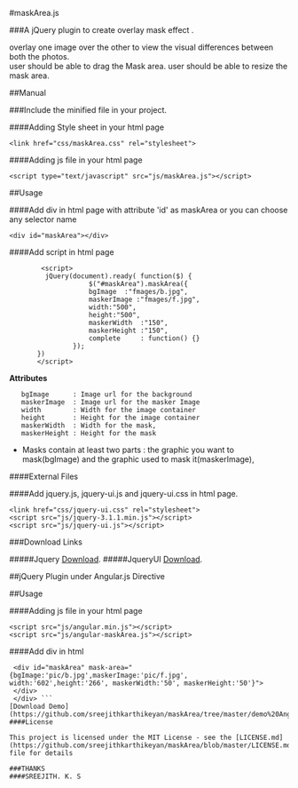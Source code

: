 
#maskArea.js 

###A jQuery plugin to create overlay mask effect .

overlay one image over the other to view the visual differences between both the photos.  
user should be able to drag the Mask area.
user should be able to resize the mask area.

##Manual

###Include the minified file in your project.

####Adding Style sheet in your html page

```<link href="css/maskArea.css" rel="stylesheet">```

####Adding js file in your html page

```<script type="text/javascript" src="js/maskArea.js"></script> ```

##Usage

####Add div in html page with attribute 'id' as  maskArea or you can choose any selector name

```<div id="maskArea"></div> ```

####Add script in html page
```
        <script>
         jQuery(document).ready( function($) {
                    $("#maskArea").maskArea({
                    bgImage  :"fmages/b.jpg",
                    maskerImage :"fmages/f.jpg",
                    width:"500",
                    height:"500",
                    maskerWidth  :"150",
                    maskerHeight :"150",
                    complete	 : function() {}
                });
       })
       </script> 
```

   **Attributes**
   ```
      bgImage      : Image url for the background
      maskerImage  : Image url for the masker Image
      width        : Width for the image container
      height       : Height for the image container
      maskerWidth  : Width for the mask,
      maskerHeight : Height for the mask
```

* Masks contain at least two parts : the graphic you want to mask(bgImage) and the graphic used to mask it(maskerImage),
  

####External Files 

####Add jquery.js, jquery-ui.js and jquery-ui.css in html page.
```
<link href="css/jquery-ui.css" rel="stylesheet">
<script src="js/jquery-3.1.1.min.js"></script>
<script src="js/jquery-ui.js"></script>
 ```
###Download Links 

#####Jquery [Download](http://jquery.com/download/).
#####JqueryUI [Download](https://jqueryui.com/download/all/).

##jQuery Plugin under Angular.js Directive

##Usage

####Adding js file in your html page

```
<script src="js/angular.min.js"></script>
<script src="js/angular-maskArea.js"></script>
```
 
####Add div in html
 ``` <div ng-app="maskArea">
  <div id="maskArea" mask-area="{bgImage:'pic/b.jpg',maskerImage:'pic/f.jpg', width:'602',height:'266', maskerWidth:'50', maskerHeight:'50'}">
  </div>
  </div> ```
[Download Demo](https://github.com/sreejithkarthikeyan/maskArea/tree/master/demo%20Angular%20Directive)
####License

This project is licensed under the MIT License - see the [LICENSE.md](https://github.com/sreejithkarthikeyan/maskArea/blob/master/LICENSE.md) file for details

###THANKS
####SREEJITH. K. S
